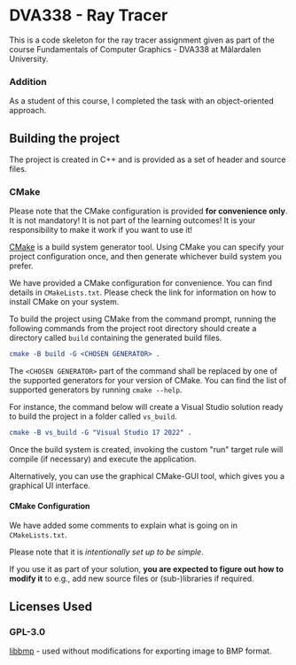 # DVA338 - Ray Tracer

This is a code skeleton for the ray tracer assignment given as part of the course Fundamentals of Computer Graphics - DVA338 at Mälardalen University.

### Addition
As a student of this course, I completed the task with an object-oriented approach.

## Building the project

The project is created in C++ and is provided as a set of header and source files.

### CMake

Please note that the CMake configuration is provided **for convenience only**. It is not mandatory! It is not part of the learning outcomes! It is your responsibility to make it work if you want to use it!

[CMake](https://cmake.org/getting-started/) is a build system generator tool. Using CMake you can specify your project configuration once, and then generate whichever build system you prefer.

We have provided a CMake configuration for convenience. You can find details in `CMakeLists.txt`. Please check the link for information on how to install CMake on your system.

To build the project using CMake from the command prompt, running the following commands from the project root directory should create a directory called `build` containing the generated build files.

```CMake
cmake -B build -G <CHOSEN GENERATOR> .
```

The `<CHOSEN GENERATOR>` part of the command shall be replaced by one of the supported generators for your version of CMake. You can find the list of supported generators by running `cmake --help`.

For instance, the command below will create a Visual Studio solution ready to build the project in a folder called `vs_build`.

```CMake
cmake -B vs_build -G "Visual Studio 17 2022" .
```

Once the build system is created, invoking the custom "run" target rule will compile (if necessary) and execute the application.

Alternatively, you can use the graphical CMake-GUI tool, which gives you a graphical UI interface.

#### CMake Configuration

We have added some comments to explain what is going on in `CMakeLists.txt`. 

Please note that it is *intentionally set up to be simple*.

If you use it as part of your solution, **you are expected to figure out how to modify it** to e.g., add new source files or (sub-)libraries if required.

## Licenses Used

### GPL-3.0

[libbmp](https://github.com/marc-q/libbmp/tree/66bec6d7daf254e6dc07d55c9383fd68276a6a39) - used without modifications for exporting image to BMP format.
